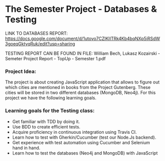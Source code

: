# The Semester Project - Databases & Testing

LINK TO DATABASES REPORT:
https://docs.google.com/document/d/1utovo7CZlKIITRk4Kb4bqNXp5iRSdW3goeqGktyqRuk/edit?usp=sharing

TESTING REPORT CAN BE FOUND IN FILE:
William Bech, Lukasz Kozairski - Semeter Project Report - TopUp - Semester 1.pdf

### Project Idea:
The project is about creating JavaScript application that allows to figure out which cities are mentioned in books from the Project Gutenberg. These cities will be stored in two different databases (MongoDB, Neo4j). For this project we have the following learning goals.

### Learning goals for the Testing class:
* Get familiar with TDD by doing it.
* Use BDD to create efficient tests.
* Acquire proficiency in continuous integration using Travis CI.
* Learn how to test with Gherkin/Cucumber (test our Node.Js backend).
* Get experience with test automation using Cucumber and Selenium hand in hand.
* Learn how to test the databases (Neo4j and MongoDB) with JavaScript

